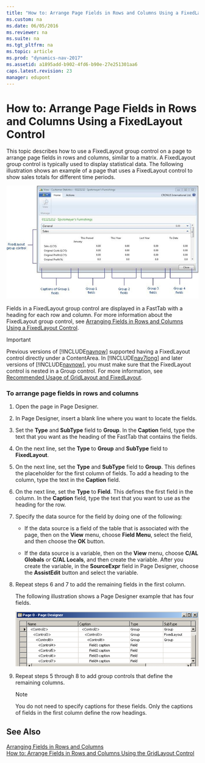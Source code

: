 ```yaml
---
title: "How to: Arrange Page Fields in Rows and Columns Using a FixedLayout Control"
ms.custom: na
ms.date: 06/05/2016
ms.reviewer: na
ms.suite: na
ms.tgt_pltfrm: na
ms.topic: article
ms.prod: "dynamics-nav-2017"
ms.assetid: a1895add-b902-4fd6-b90e-27e251301aa6
caps.latest.revision: 23
manager: edupont
---
```

# How to: Arrange Page Fields in Rows and Columns Using a FixedLayout Control
This topic describes how to use a FixedLayout group control on a page to arrange page fields in rows and columns, similar to a matrix. A FixedLayout group control is typically used to display statistical data. The following illustration shows an example of a page that uses a FixedLayout control to show sales totals for different time periods.  
  
 ![Screenshot of a FixedLayout example](media/NAVRTCFixedLayoutExample.jpg "NAVRTCFixedLayoutExample")  
  
 Fields in a FixedLayout group control are displayed in a FastTab with a heading for each row and column. For more information about the FixedLayout group control, see [Arranging Fields in Rows and Columns Using a FixedLayout Control](Arranging-Fields-in-Rows-and-Columns-Using-a-FixedLayout-Control.md).  
  
> [!IMPORTANT]  
>  Previous versions of [!INCLUDE[navnow](includes/navnow_md.md)] supported having a FixedLayout control directly under a ContentArea. In [!INCLUDE[nav7long](includes/nav7long_md.md)] and later versions of [!INCLUDE[navnow](includes/navnow_md.md)], you must make sure that the FixedLayout control is nested in a Group control. For more information, see [Recommended Usage of GridLayout and FixedLayout](Recommended-Usage-of-GridLayout-and-FixedLayout.md).  
  
### To arrange page fields in rows and columns  
  
1.  Open the page in Page Designer.  
  
2.  In Page Designer, insert a blank line where you want to locate the fields.  
  
3.  Set the **Type** and **SubType** field to **Group**. In the **Caption** field, type the text that you want as the heading of the FastTab that contains the fields.  
  
4.  On the next line, set the **Type** to **Group** and **SubType** field to **FixedLayout**.  
  
5.  On the next line, set the **Type** and **SubType** field to **Group**. This defines the placeholder for the first column of fields. To add a heading to the column, type the text in the **Caption** field.  
  
6.  On the next line, set the **Type** to **Field**. This defines the first field in the column. In the **Caption** field, type the text that you want to use as the heading for the row.  
  
7.  Specify the data source for the field by doing one of the following:  
  
    -   If the data source is a field of the table that is associated with the page, then on the **View** menu, choose **Field Menu**, select the field, and then choose the **OK** button.  
  
    -   If the data source is a variable, then on the **View** menu, choose **C/AL Globals** or **C/AL Locals**, and then create the variable. After you create the variable, in the **SourceExpr** field in Page Designer, choose the **AssistEdit** button and select the variable.  
  
8.  Repeat steps 6 and 7 to add the remaining fields in the first column.  
  
     The following illustration shows a Page Designer example that has four fields.  
  
     ![FixedLayout group example in Page Designer](media/NAVRTCFixedLayoutPageDesignerGroup.PNG "NAVRTCFixedLayoutPageDesignerGroup")  
  
9. Repeat steps 5 through 8 to add group controls that define the remaining columns.  
  
    > [!NOTE]  
    >  You do not need to specify captions for these fields. Only the captions of fields in the first column define the row headings.  
  
## See Also  
 [Arranging Fields in Rows and Columns](Arranging-Fields-in-Rows-and-Columns.md)   
 [How to: Arrange Fields in Rows and Columns Using the GridLayout Control](How-to--Arrange-Fields-in-Rows-and-Columns-Using-the-GridLayout-Control.md)
